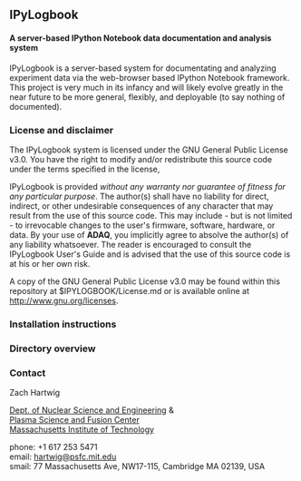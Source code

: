 ## IPyLogbook ##
#### A server-based IPython Notebook data documentation and analysis system ####

IPyLogbook is a server-based system for documentating and analyzing
experiment data via the web-browser based IPython Notebook framework.
This project is very much in its infancy and will likely evolve
greatly in the near future to be more general, flexibly, and
deployable (to say nothing of documented).


### License and disclaimer ###

The IPyLogbook system is licensed under the GNU General Public License
v3.0.  You have the right to modify and/or redistribute this source
code under the terms specified in the license,

IPyLogbook is provided *without any warranty nor guarantee of fitness
for any particular purpose*. The author(s) shall have no liability for
direct, indirect, or other undesirable consequences of any character
that may result from the use of this source code. This may include -
but is not limited - to irrevocable changes to the user's firmware,
software, hardware, or data. By your use of **ADAQ**, you implicitly
agree to absolve the author(s) of any liability whatsoever. The reader
is encouraged to consult the IPyLogbook User's Guide and is advised
that the use of this source code is at his or her own risk.

A copy of the GNU General Public License v3.0 may be found within this
repository at $IPYLOGBOOK/License.md or is available online at
http://www.gnu.org/licenses.


### Installation instructions ###


### Directory overview ###


### Contact ###

Zach Hartwig

[Dept. of Nuclear Science and
Engineering](http://web.mit.edu/nse/http://web.mit.edu/nse/) &  
[Plasma Science and Fusion Center](http://www.psfc.mit.edu)  
[Massachusetts Institute of Technology](http://mit.edu)  

phone: +1 617 253 5471  
email: [hartwig@psfc.mit.edu](mailto:hartwig@psfc.mit.edu)  
smail: 77 Massachusetts Ave, NW17-115, Cambridge MA 02139, USA
